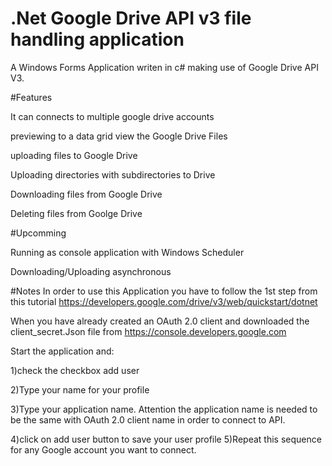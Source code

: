 # .Net Google Drive API v3 file handling application

A Windows Forms Application writen in c# making use of Google Drive API V3.

#Features

It can connects to multiple google drive accounts

previewing to a data grid view the Google Drive Files

uploading files to Google Drive

Uploading directories with subdirectories to Drive

Downloading files from Google Drive

Deleting files from Goolge Drive

#Upcomming

Running as console application with Windows Scheduler

Downloading/Uploading asynchronous


#Notes
In order to use this Application you have to follow the 1st step from this tutorial https://developers.google.com/drive/v3/web/quickstart/dotnet

When you have already created an OAuth 2.0 client and downloaded the client_secret.Json file from https://console.developers.google.com

Start the application and:

1)check the checkbox add user

2)Type your name for your profile

3)Type your application name. Attention the application name is needed to be the same with OAuth 2.0 client name in order to connect to API.

4)click on add user button to save your user profile
5)Repeat this sequence for any Google account you want to connect.
